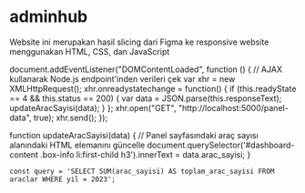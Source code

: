 # adminhub
Website ini merupakan hasil slicing dari Figma ke responsive website menggunakan HTML, CSS, dan JavaScript



document.addEventListener("DOMContentLoaded", function () {
    // AJAX kullanarak Node.js endpoint'inden verileri çek
    var xhr = new XMLHttpRequest();
    xhr.onreadystatechange = function() {
        if (this.readyState == 4 && this.status == 200) {
            var data = JSON.parse(this.responseText);
            updateAracSayisi(data);
        }
    };
    xhr.open("GET", "http://localhost:5000/panel-data", true);
    xhr.send();
});

function updateAracSayisi(data) {
    // Panel sayfasındaki araç sayısı alanındaki HTML elemanını güncelle
    document.querySelector('#dashboard-content .box-info li:first-child h3').innerText = data.arac_sayisi;
}


    const query = 'SELECT SUM(arac_sayisi) AS toplam_arac_sayisi FROM araclar WHERE yil = 2023';
